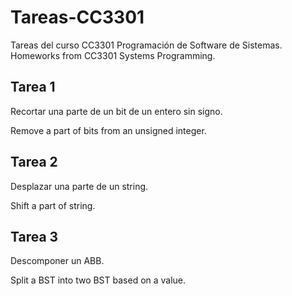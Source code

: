 # Tareas-CC3301
Tareas del curso CC3301 Programación de Software de Sistemas. Homeworks from CC3301 Systems Programming.

## Tarea 1

Recortar una parte de un bit de un entero sin signo.

Remove a part of bits from an unsigned integer.

## Tarea 2

Desplazar una parte de un string.

Shift a part of string.

## Tarea 3

Descomponer un ABB.

Split a BST into two BST based on a value.

